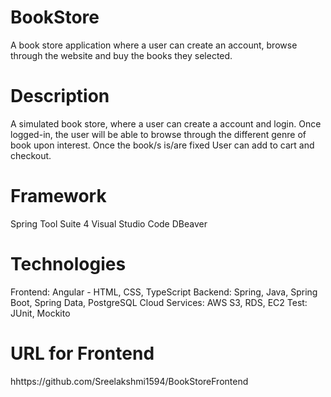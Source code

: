 # BookStore
A book store application where a user can create an account, browse through the website and buy the books they selected.

# Description
A simulated book store, where a user can create a account and login. 
Once logged-in, the user will be able to browse through the different genre of book upon interest. 
Once the book/s is/are fixed User can add to cart and checkout.

# Framework
  Spring Tool Suite 4
  Visual Studio Code
  DBeaver

# Technologies
  Frontend: Angular - HTML, CSS, TypeScript
  Backend: Spring, Java, Spring Boot, Spring Data, PostgreSQL 
  Cloud Services: AWS S3, RDS, EC2
  Test: JUnit, Mockito
 
 # URL for Frontend
 hhttps://github.com/Sreelakshmi1594/BookStoreFrontend

